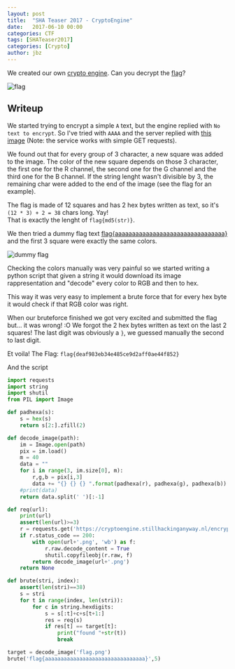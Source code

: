 ```yaml
---
layout: post
title:  "SHA Teaser 2017 - CryptoEngine"
date:   2017-06-10 00:00
categories: CTF
tags: [SHATeaser2017]
categories: [Crypto]
author: jbz
---
```



We created our own [crypto engine](https://cryptoengine.stillhackinganyway.nl/). Can you decrypt the [flag](https://cryptoengine.stillhackinganyway.nl/flag)?

![flag](https://github.com/jbzteam/CTF/raw/master/SHATeaser2017/CryptoEngine/flag.png)

## Writeup
We started trying to encrypt a simple `A` text, but the engine replied with `No text to encrypt`. So I've tried with `AAAA` and the server replied with [this image](https://cryptoengine.stillhackinganyway.nl/encrypt?text=AAAA) (Note: the service works with simple GET requests).

We found out that for every group of 3 character, a new square was added to the image. 
The color of the new square depends on those 3 character, the first one for the R channel, the second one for the G channel and the third one for the B channel.
If the string lenght wasn't divisible by 3, the remaining char were added to the end of the image (see the flag for an example).

The flag is made of 12 squares and has 2 hex bytes written as text, so it's `(12 * 3) + 2 = 38` chars long. Yay!  
That is exactly the lenght of `flag{md5(str)}`.

We then tried a dummy flag text [flag{aaaaaaaaaaaaaaaaaaaaaaaaaaaaaaaa}](https://cryptoengine.stillhackinganyway.nl/encrypt?text=flag{aaaaaaaaaaaaaaaaaaaaaaaaaaaaaaaa}) and the first 3 square were exactly the same colors.

![dummy flag](https://github.com/jbzteam/CTF/raw/master/SHATeaser2017/CryptoEngine/flag{aaaaaaaaaaaaaaaaaaaaaaaaaaaaaaaa}.png)

Checking the colors manually was very painful so we started writing a python script that given a string it would download its image rappresentation and "decode" every color to RGB and then to hex.

This way it was very easy to implement a brute force that for every hex byte it would check if that RGB color was right.

When our bruteforce finished we got very excited and submitted the flag but... it was wrong! :O
We forgot the 2 hex bytes written as text on the last 2 squares!
The last digit was obviously a `}`, we guessed manually the second to last digit.

Et voila! The Flag:
`flag{deaf983eb34e485ce9d2aff0ae44f852}`

And the script

```python
import requests
import string
import shutil
from PIL import Image

def padhexa(s):
    s = hex(s)
    return s[2:].zfill(2)

def decode_image(path):
    im = Image.open(path)
    pix = im.load()  
    m = 40
    data = ""
    for i in range(3, im.size[0], m):
        r,g,b = pix[i,3]
        data += "{} {} {} ".format(padhexa(r), padhexa(g), padhexa(b))
    #print(data)
    return data.split(' ')[:-1]

def req(url):
    print(url)
    assert(len(url)>=3)
    r = requests.get('https://cryptoengine.stillhackinganyway.nl/encrypt?text='+url,stream=True)
    if r.status_code == 200:
        with open(url+'.png', 'wb') as f:
            r.raw.decode_content = True
            shutil.copyfileobj(r.raw, f)
        return decode_image(url+'.png')
    return None

def brute(stri, index):
    assert(len(stri)==38)
    s = stri
    for t in range(index, len(stri)):
        for c in string.hexdigits:
            s = s[:t]+c+s[t+1:]
            res = req(s)
            if res[t] == target[t]:
                print("found "+str(t))
                break

target = decode_image('flag.png')
brute('flag{aaaaaaaaaaaaaaaaaaaaaaaaaaaaaaaa}',5)
```
